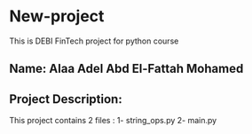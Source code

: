 # New-project
This is DEBI FinTech project for python course

## Name: Alaa Adel Abd El-Fattah Mohamed

## Project Description:
This project contains 2 files : 1- string_ops.py
                                2- main.py
